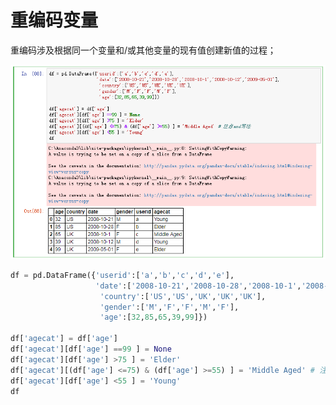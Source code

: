 # 重编码变量
重编码涉及根据同一个变量和/或其他变量的现有值创建新值的过程；

![](assets/markdown-img-paste-20170813120129900.png)
```python
df = pd.DataFrame({'userid':['a','b','c','d','e'],
                   'date':['2008-10-21','2008-10-28','2008-10-1','2008-10-12','2009-05-01'],
                    'country':['US','US','UK','UK','UK'],
                    'gender':['M','F','F','M','F'],
                    'age':[32,85,65,39,99]})

df['agecat'] = df['age']
df['agecat'][df['age'] ==99 ] = None
df['agecat'][df['age'] >75 ] = 'Elder'
df['agecat'][(df['age'] <=75) & (df['age'] >=55) ] = 'Middle Aged' # 注意and写法
df['agecat'][df['age'] <55 ] = 'Young'
df
```
